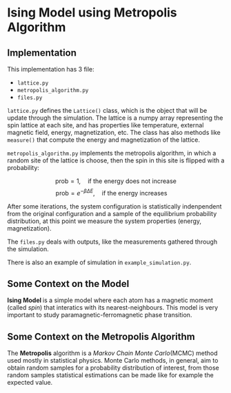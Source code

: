 <h1> Ising Model using Metropolis Algorithm </h1>
<h2> Implementation</h2>

<p>This implementation has 3 file:</p>

<ul>
  <li><code>lattice.py</code></li>
  <li><code>metropolis_algorithm.py</code></li>
  <li><code>files.py</code></li>
</ul> 

 
 <code>lattice.py</code> defines the <code>Lattice()</code> class, which is the object that will be update through the simulation. The lattice is a numpy array representing the spin lattice at each site, and has properties like temperature, external magnetic field, energy, magnetization, etc. The class has also methods like <code>measure()</code> that compute the energy and magnetization of the lattice. 

<code>metropolis_algorithm.py</code> implements the metropolis algorithm, in which a random site of the lattice is choose, then the spin in this site is flipped with a probability:


$$ \text{prob} = 1, \quad \text{if the energy does not increase} $$
$$ \text{prob} = e^{-\beta \Delta E}, \quad \text{if the energy increases}  \quad \ $$

After some iterations, the system configuration is statistically indenpendent from the original configuration and a sample of the equilibrium probability distribution, at this point we measure the system properties (energy, magnetization). 

 The <code>files.py</code> deals with outputs, like the measurements gathered through the simulation. 

 There is also an example of simulation in <code>example_simulation.py</code>.

<h2>Some Context on the Model</h2>
<p> <b> Ising Model </b> is a simple model where each atom has a magnetic moment (called <i>spin</i>) that interatics with its nearest-neighbours. This model is very important to study paramagnetic-ferromagnetic phase transition. </p>

<h2>Some Context on the Metropolis Algorithm</h2>

The <b>Metropolis</b> algorithm is a <i>Markov Chain Monte Carlo</i>(MCMC) method used mostly in statistical physics. Monte Carlo methods, in general, aim to obtain random samples for a probability distribution of interest, from those random samples statistical estimations can be made like for example the expected value.
